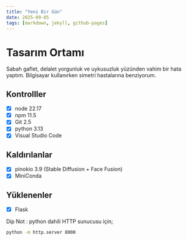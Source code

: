 ```yaml
---
title: "Yeni Bir Gün"
date: 2025-09-05
tags: [markdown, jekyll, github-pages]
---
```


# Tasarım Ortamı

Sabah gaflet, delalet yorgunluk ve uykusuzluk yüzünden vahim bir hata yaptım. Bilgisayar kullanırken simetri hastalarına benziyorum. 

## Kontrolller

- [x] node 22.17 
- [x] npm 11.5
- [x] Git 2.5
- [x] python 3.13 
- [x] Visual Studio Code

## Kaldırılanlar

- [x] pinokio 3.9 (Stable Diffusion + Face Fusion)
- [x] MiniConda

## Yüklenenler

- [x] Flask

Dip Not : python dahili HTTP sunucusu için; 

```bash 
python -m http.server 8000
```